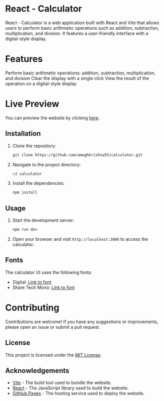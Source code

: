 # React - Calculator

React - Calculator is a web application built with React and Vite that allows users to perform basic arithmetic operations such as addition, subtraction, multiplication, and division. It features a user-friendly interface with a digital-style display.

# Features

Perform basic arithmetic operations: addition, subtraction, multiplication, and division
Clear the display with a single click
View the result of the operation on a digital-style display

# Live Preview

You can preview the website by clicking [here](https://amoghkrishna55.github.io/React-Calculator/).

## Installation

1. Clone the repository:

   ```bash
   git clone https://github.com/amoghkrishna55/calculator.git
   ```

2. Navigate to the project directory:

   ```bash
   cd calculator
   ```

3. Install the dependencies:

   ```bash
   npm install
   ```

## Usage

1. Start the development server:

   ```bash
   npm run dev
   ```

2. Open your browser and visit `http://localhost:3000` to access the calculator.

## Fonts

The calculator UI uses the following fonts:

- Digital: [Link to font](https://fonts.google.com/specimen/Digital)
- Share Tech Mono: [Link to font](https://fonts.google.com/specimen/Share+Tech+Mono)

# Contributing

Contributions are welcome! If you have any suggestions or improvements, please open an issue or submit a pull request.

## License

This project is licensed under the [MIT License](LICENSE).

## Acknowledgements

- [Vite](https://vitejs.dev/) - The build tool used to bundle the website.
- [React](https://reactjs.org/) - The JavaScript library used to build the website.
- [GitHub Pages](https://pages.github.com/) - The hosting service used to deploy the website.
